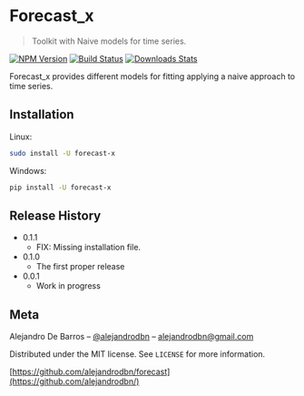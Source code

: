 # Forecast_x
> Toolkit with Naive models for time series.

[![NPM Version][npm-image]][npm-url]
[![Build Status][travis-image]][travis-url]
[![Downloads Stats][npm-downloads]][npm-url]

Forecast_x provides different models for fitting applying a naive approach to time series.



## Installation

Linux:

```sh
sudo install -U forecast-x
```

Windows:

```sh
pip install -U forecast-x
```


## Release History

* 0.1.1
    * FIX: Missing installation file.
* 0.1.0
    * The first proper release
* 0.0.1
    * Work in progress

## Meta

Alejandro De Barros – [@alejandrodbn](https://twitter.com/alejandrodbn) – alejandrodbn@gmail.com

Distributed under the MIT license. See ``LICENSE`` for more information.

[https://github.com/alejandrodbn/forecast](https://github.com/alejandrodbn/)


<!-- Markdown link & img dfn's -->
[npm-image]: https://img.shields.io/npm/v/datadog-metrics.svg?style=flat-square
[npm-url]: https://npmjs.org/package/datadog-metrics
[npm-downloads]: https://img.shields.io/npm/dm/datadog-metrics.svg?style=flat-square
[travis-image]: https://img.shields.io/travis/dbader/node-datadog-metrics/master.svg?style=flat-square
[travis-url]: https://travis-ci.org/dbader/node-datadog-metrics
[wiki]: https://github.com/alejandrodbn/forecast/wiki
